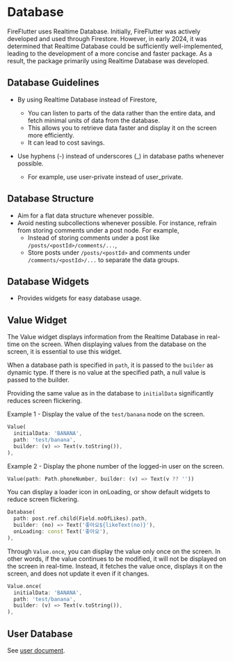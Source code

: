 # Database

FireFlutter uses Realtime Database. Initially, FireFlutter was actively developed and used through Firestore. However, in early 2024, it was determined that Realtime Database could be sufficiently well-implemented, leading to the development of a more concise and faster package. As a result, the package primarily using Realtime Database was developed.

## Database Guidelines

- By using Realtime Database instead of Firestore,
    - You can listen to parts of the data rather than the entire data, and fetch minimal units of data from the database.
    - This allows you to retrieve data faster and display it on the screen more efficiently.
    - It can lead to cost savings.

- Use hyphens (-) instead of underscores (_) in database paths whenever possible.
    - For example, use user-private instead of user_private.

## Database Structure

- Aim for a flat data structure whenever possible.
- Avoid nesting subcollections whenever possible. For instance, refrain from storing comments under a post node. For example,
    - Instead of storing comments under a post like `/posts/<postId>/comments/...`,
    - Store posts under `/posts/<postId>` and comments under `/comments/<postId>/...` to separate the data groups.

## Database Widgets

- Provides widgets for easy database usage.

## Value Widget

The Value widget displays information from the Realtime Database in real-time on the screen. When displaying values from the database on the screen, it is essential to use this widget.

When a database path is specified in `path`, it is passed to the `builder` as dynamic type. If there is no value at the specified path, a null value is passed to the builder.

Providing the same value as in the database to `initialData` significantly reduces screen flickering.

Example 1 - Display the value of the `test/banana` node on the screen.

```dart
Value(
  initialData: 'BANANA',
  path: 'test/banana',
  builder: (v) => Text(v.toString()),
),
```

Example 2 - Display the phone number of the logged-in user on the screen.

```dart
Value(path: Path.phoneNumber, builder: (v) => Text(v ?? ''))
```

You can display a loader icon in onLoading, or show default widgets to reduce screen flickering.

```dart
Database(
  path: post.ref.child(Field.noOfLikes).path,
  builder: (no) => Text('좋아요${likeText(no)}'),
  onLoading: const Text('좋아요'),
),
```

Through `Value.once`, you can display the value only once on the screen. In other words, if the value continues to be modified, it will not be displayed on the screen in real-time. Instead, it fetches the value once, displays it on the screen, and does not update it even if it changes.

```dart
Value.once(
  initialData: 'BANANA',
  path: 'test/banana',
  builder: (v) => Text(v.toString()),
),
```

## User Database

See [user document](user.md).

